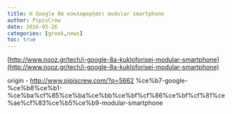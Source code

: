 ```yaml
---
title: Η Google θα κυκλοφορήσει modular smartphone
author: PipisCrew
date: 2016-05-26
categories: [greek,news]
toc: true
---
```


[http://www.nooz.gr/tech/i-google-8a-kukloforisei-modular-smartphone](http://www.nooz.gr/tech/i-google-8a-kukloforisei-modular-smartphone)

origin - http://www.pipiscrew.com/?p=5662 %ce%b7-google-%ce%b8%ce%b1-%ce%ba%cf%85%ce%ba%ce%bb%ce%bf%cf%86%ce%bf%cf%81%ce%ae%cf%83%ce%b5%ce%b9-modular-smartphone